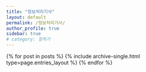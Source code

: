 ```yaml
---
title: "정보처리기사"
layout: default
permalink: /정보처리기사/
author_profile: true
sidebar: true
# category: 정처기
---
```


<!-- {% assign posts = site.categories.정처기 %} -->
{% for post in posts %} {% include archive-single.html type=page.entries_layout %} {% endfor %}
